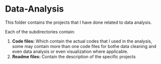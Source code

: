 # Data-Analysis

This folder contains the projects that I have done related to data analysis.  

Each of the subdirectories contain:  
 1. **Code files:** Which contain the actual codes that I used in the analysis, some may contain more than one code files for bothe data cleaning and even data analysis or even visualization where applicable.
 2. **Readme files:** Contain the description of the specific projects
